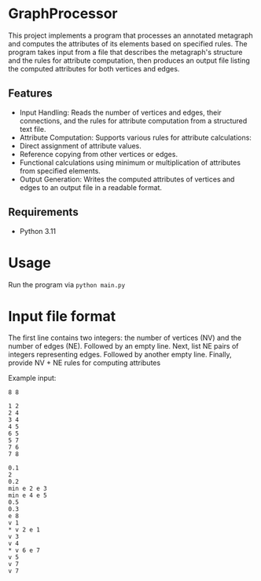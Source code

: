 # GraphProcessor

This project implements a program that processes an annotated metagraph and computes the attributes of its elements based on specified rules. The program takes input from a file that describes the metagraph's structure and the rules for attribute computation, then produces an output file listing the computed attributes for both vertices and edges.

## Features
- Input Handling: Reads the number of vertices and edges, their connections, and the rules for attribute computation from a structured text file.
- Attribute Computation: Supports various rules for attribute calculations:
- Direct assignment of attribute values.
- Reference copying from other vertices or edges.
- Functional calculations using minimum or multiplication of attributes from specified elements.
- Output Generation: Writes the computed attributes of vertices and edges to an output file in a readable format.
## Requirements
- Python 3.11

# Usage
Run the program via ```python main.py```

# Input file format

The first line contains two integers: the number of vertices (NV) and the number of edges (NE).
Followed by an empty line.
Next, list NE pairs of integers representing edges.
Followed by another empty line.
Finally, provide NV + NE rules for computing attributes

Example input:

```
8 8

1 2
2 4
3 4
4 5
6 5
5 7
7 6
7 8

0.1
2
0.2
min e 2 e 3
min e 4 e 5
0.5
0.3
e 8
v 1
* v 2 e 1
v 3
v 4
* v 6 e 7
v 5
v 7
v 7
```


